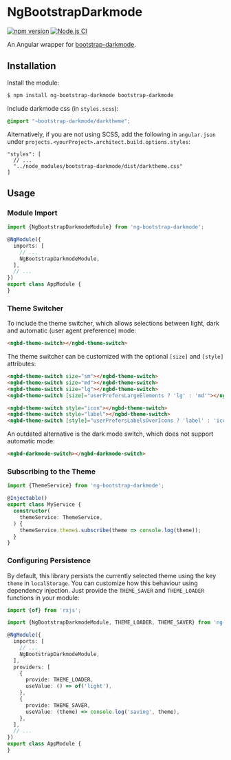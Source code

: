 # NgBootstrapDarkmode

[![npm version](https://badge.fury.io/js/ng-bootstrap-darkmode.svg)](https://badge.fury.io/js/ng-bootstrap-darkmode)
[![Node.js CI](https://github.com/Clashsoft/ng-bootstrap-darkmode/workflows/Node.js%20CI/badge.svg)](https://github.com/Clashsoft/ng-bootstrap-darkmode/actions?query=workflow%3A%22Node.js+CI%22)

An Angular wrapper for [bootstrap-darkmode](https://github.com/Clashsoft/bootstrap-darkmode).

## Installation

Install the module:

```sh
$ npm install ng-bootstrap-darkmode bootstrap-darkmode
```

Include darkmode css (in `styles.scss`):

```scss
@import "~bootstrap-darkmode/darktheme";
```

Alternatively, if you are not using SCSS, add the following in `angular.json` under `projects.<yourProject>.architect.build.options.styles`:

```json5
"styles": [
  // ...
  "../node_modules/bootstrap-darkmode/dist/darktheme.css"
]
```

## Usage

### Module Import

```typescript
import {NgBootstrapDarkmodeModule} from 'ng-bootstrap-darkmode';

@NgModule({
  imports: [
    // ...
    NgBootstrapDarkmodeModule,
  ],
  // ...
})
export class AppModule {
}
```

### Theme Switcher

To include the theme switcher, which allows selections between light, dark and automatic (user agent preference) mode:

```html
<ngbd-theme-switch></ngbd-theme-switch>
```

The theme switcher can be customized with the optional `[size]` and `[style]` attributes:

```html
<ngbd-theme-switch size="sm"></ngbd-theme-switch>
<ngbd-theme-switch size="md"></ngbd-theme-switch>
<ngbd-theme-switch size="lg"></ngbd-theme-switch>
<ngbd-theme-switch [size]="userPrefersLargeElements ? 'lg' : 'md'"></ngbd-theme-switch>

<ngbd-theme-switch style="icon"></ngbd-theme-switch>
<ngbd-theme-switch style="label"></ngbd-theme-switch>
<ngbd-theme-switch [style]="userPrefersLabelsOverIcons ? 'label' : 'icon'"></ngbd-theme-switch>
```

An outdated alternative is the dark mode switch, which does not support automatic mode:

```html
<ngbd-darkmode-switch></ngbd-darkmode-switch>
```

### Subscribing to the Theme

```typescript
import {ThemeService} from 'ng-bootstrap-darkmode';

@Injectable()
export class MyService {
  constructor(
    themeService: ThemeService,
  ) {
    themeService.theme$.subscribe(theme => console.log(theme));
  }
}
```

### Configuring Persistence

By default, this library persists the currently selected theme using the key `theme` in `localStorage`.
You can customize how this behaviour using dependency injection.
Just provide the `THEME_SAVER` and `THEME_LOADER` functions in your module:

```typescript
import {of} from 'rxjs';

import {NgBootstrapDarkmodeModule, THEME_LOADER, THEME_SAVER} from 'ng-bootstrap-darkmode';

@NgModule({
  imports: [
    // ...
    NgBootstrapDarkmodeModule,
  ],
  providers: [
    {
      provide: THEME_LOADER,
      useValue: () => of('light'),
    },
    {
      provide: THEME_SAVER,
      useValue: (theme) => console.log('saving', theme),
    },
  ],
  // ...
})
export class AppModule {
}
```
